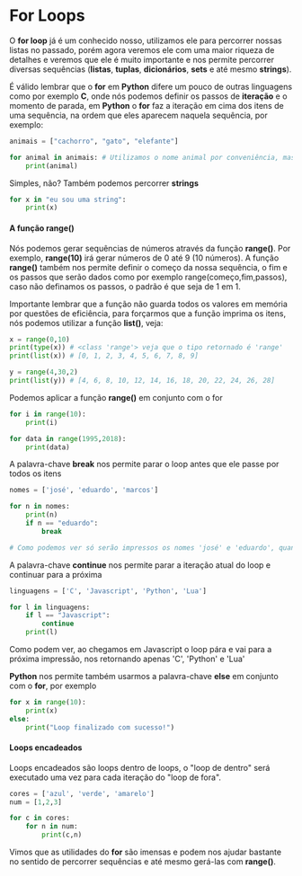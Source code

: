 # For Loops

O **for loop** já é um conhecido nosso, utilizamos ele para percorrer nossas listas no passado, porém agora veremos ele com uma maior riqueza de detalhes e veremos que ele é muito importante e nos permite percorrer diversas sequências (**listas**, **tuplas**, **dicionários**, **sets** e até mesmo **strings**).

É válido lembrar que o **for** em **Python** difere um pouco de outras linguagens como por exemplo **C**, onde nós
podemos definir os passos de **iteração** e o momento de parada, em **Python** o **for** faz a iteração em cima dos itens de uma sequência, na ordem que eles aparecem naquela sequência, por exemplo:

```python
animais = ["cachorro", "gato", "elefante"]

for animal in animais: # Utilizamos o nome animal por conveniência, mas você poderia dar o nome que desejar
	print(animal)
```

Simples, não? Também podemos percorrer **strings**

```python
for x in "eu sou uma string":
	print(x)
```

#### A função **range()**

Nós podemos gerar sequências de números através da função **range()**. Por exemplo, **range(10)** irá gerar números de 0 até 9 (10 números). A função **range()** também nos permite definir o começo da nossa sequência, o fim e os passos que serão dados como por exemplo range(começo,fim,passos), caso não definamos os passos, o padrão é que seja de 1 em 1. 

Importante lembrar que a função não guarda todos os valores em memória por questões de eficiência, para forçarmos que a função imprima os itens, nós podemos utilizar a função **list()**, veja:

```python
x = range(0,10)
print(type(x)) # <class 'range'> veja que o tipo retornado é 'range'
print(list(x)) # [0, 1, 2, 3, 4, 5, 6, 7, 8, 9]

y = range(4,30,2)
print(list(y)) # [4, 6, 8, 10, 12, 14, 16, 18, 20, 22, 24, 26, 28]
```

Podemos aplicar a função **range()** em conjunto com o for

```python
for i in range(10):
	print(i)

for data in range(1995,2018):
	print(data)
```

A palavra-chave **break** nos permite parar o loop antes que ele passe por todos os itens

```python
nomes = ['josé', 'eduardo', 'marcos']

for n in nomes:
	print(n)
	if n == "eduardo":
		break

# Como podemos ver só serão impressos os nomes 'josé' e 'eduardo', quando n tiver o valor de eduardo o loop irá parar e não será capaz de imprimir o nome 'marcos'
```

A palavra-chave **continue** nos permite parar a iteração atual do loop e continuar para a próxima

```python
linguagens = ['C', 'Javascript', 'Python', 'Lua']

for l in linguagens:
	if l == "Javascript":
		continue
	print(l)
```

Como podem ver, ao chegamos em Javascript o loop pára e vai para a próxima impressão, nos retornando apenas 'C', 'Python' e 'Lua'

**Python** nos permite também usarmos a palavra-chave **else** em conjunto com o **for**, por exemplo

```python
for x in range(10):
	print(x)
else:
	print("Loop finalizado com sucesso!")
```

#### Loops encadeados

Loops encadeados são loops dentro de loops, o "loop de dentro" será executado uma vez para cada iteração do "loop de fora".

```python
cores = ['azul', 'verde', 'amarelo']
num = [1,2,3]

for c in cores:
	for n in num:
		print(c,n)
```

Vimos que as utilidades do **for** são imensas e podem nos ajudar bastante no sentido de percorrer sequências e até mesmo gerá-las com **range()**.



















































